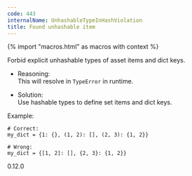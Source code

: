 ```yaml
---
code: 443
internalName: UnhashableTypeInHashViolation
title: Found unhashable item
---
```


{% import "macros.html" as macros with context %}

Forbid explicit unhashable types of asset items and dict keys.

  - Reasoning:  
    This will resolve in `TypeError` in runtime.

  - Solution:  
    Use hashable types to define set items and dict keys.

Example:

    # Correct:
    my_dict = {1: {}, (1, 2): [], (2, 3): {1, 2}}
    
    # Wrong:
    my_dict = {[1, 2]: [], {2, 3}: {1, 2}}

<div class="versionadded">

0.12.0

</div>